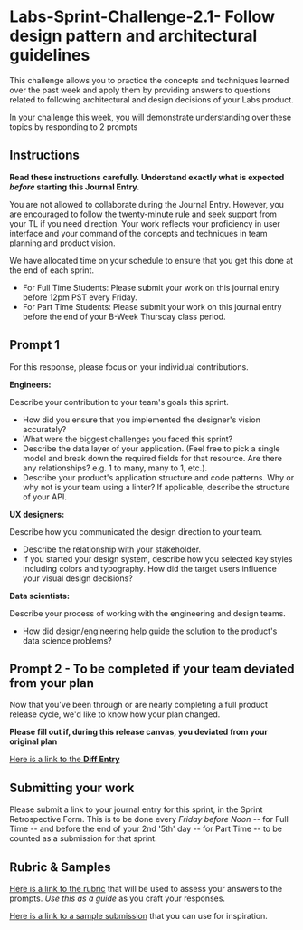 # Labs-Sprint-Challenge-2.1- Follow design pattern and architectural guidelines

This challenge allows you to practice the concepts and techniques learned over the past week and apply them by providing answers to questions related to following architectural and design decisions of your Labs product.

In your challenge this week, you will demonstrate understanding over these topics by responding to 2 prompts

## Instructions

**Read these instructions carefully. Understand exactly what is expected _before_ starting this Journal Entry.**

You are not allowed to collaborate during the Journal Entry. However, you are encouraged to follow the twenty-minute rule and seek support from your TL if you need direction. Your work reflects your proficiency in user interface and your command of the concepts and techniques in team planning and product vision.

We have allocated time on your schedule to ensure that you get this done at the end of each sprint.

- For Full Time Students: Please submit your work on this journal entry before 12pm PST every Friday.
- For Part Time Students: Please submit your work on this journal entry before the end of your B-Week Thursday class period.

## Prompt 1

For this response, please focus on your individual contributions.

**Engineers:**

Describe your contribution to your team's goals this sprint.

- How did you ensure that you implemented the designer's vision accurately?
- What were the biggest challenges you faced this sprint?
- Describe the data layer of your application. (Feel free to pick a single model and break down the required fields for that resource. Are there any relationships? e.g. 1 to many, many to 1, etc.).
- Describe your product's application structure and code patterns. Why or why not is your team using a linter? If applicable, describe the structure of your API.

**UX designers:**

Describe how you communicated the design direction to your team.

- Describe the relationship with your stakeholder.
- If you started your design system, describe how you selected key styles including colors and typography. How did the target users influence your visual design decisions?

**Data scientists:**

Describe your process of working with the engineering and design teams.

- How did design/engineering help guide the solution to the product's data science problems?

## Prompt 2 - To be completed if your team deviated from your plan

Now that you've been through or are nearly completing a full product release cycle, we'd like to know how your plan changed.

**Please fill out if, during this release canvas, you deviated from your original plan**

[Here is a link to the **Diff Entry**](DIFFENTRY.md)

## Submitting your work

Please submit a link to your journal entry for this sprint, in the Sprint Retrospective Form. This is to be done every _Friday before Noon_ -- for Full Time -- and before the end of your 2nd '5th' day -- for Part Time -- to be counted as a submission for that sprint.

## Rubric & Samples

[Here is a link to the rubric](https://www.notion.so/lambdaschool/2-1-Rubric-Follow-design-pattern-and-architectural-guidelines-9223a4fd514f4499bef64b9bdb255e85) that will be used to assess your answers to the prompts. _Use this as a guide_ as you craft your responses.

[Here is a link to a sample submission](https://www.notion.so/lambdaschool/2-1-Contribution-Entry-Following-Design-Patterns-and-Architectural-Guidelines-99948cbf411643b1bce58568785e87a4) that you can use for inspiration.
